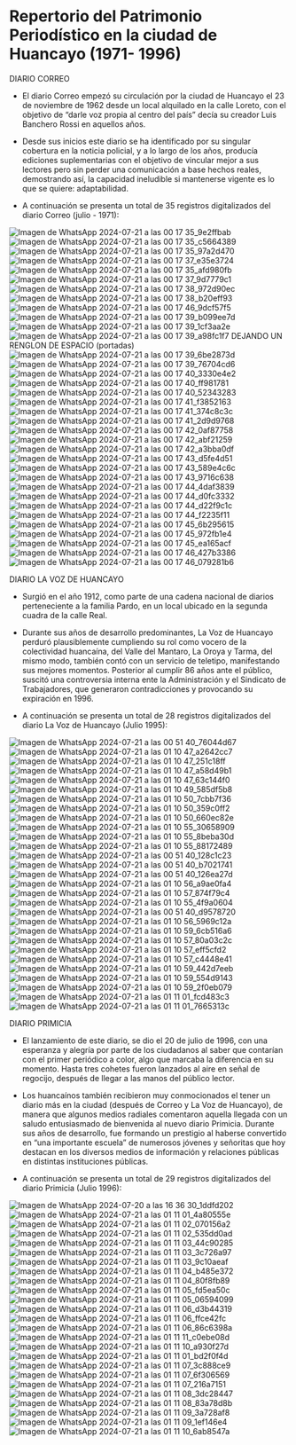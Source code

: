 # Repertorio del Patrimonio Periodístico en la ciudad de Huancayo (1971- 1996)

DIARIO CORREO

-	El diario Correo empezó su circulación por la ciudad de Huancayo el 23 de noviembre de 1962 desde un local alquilado en la calle Loreto, con el objetivo de “darle voz propia al centro del país” decía su creador Luis Banchero Rossi en aquellos años.
  
-	Desde sus inicios este diario se ha identificado por su singular cobertura en la noticia policial, y a lo largo de los años, producía ediciones suplementarias con el objetivo de vincular mejor a sus lectores pero sin perder una comunicación a base hechos reales, demostrando así, la capacidad ineludible si mantenerse vigente es lo que se quiere: adaptabilidad.
  
-	A continuación se presenta un total de 35 registros digitalizados del diario Correo (julio - 1971):

![Imagen de WhatsApp 2024-07-21 a las 00 17 35_9e2ffbab](https://github.com/user-attachments/assets/0dfad0b1-eff0-4718-9bf7-e2ed4e54ed64)
![Imagen de WhatsApp 2024-07-21 a las 00 17 35_c5664389](https://github.com/user-attachments/assets/486e0944-0459-4bba-af0b-8127b64b813a)
![Imagen de WhatsApp 2024-07-21 a las 00 17 35_97a2d470](https://github.com/user-attachments/assets/bdd831c6-f79b-4a98-ad73-ca5aea614c59)
![Imagen de WhatsApp 2024-07-21 a las 00 17 37_e35e3724](https://github.com/user-attachments/assets/33e63574-d62c-4310-9056-9bccc9266c06)
![Imagen de WhatsApp 2024-07-21 a las 00 17 35_afd980fb](https://github.com/user-attachments/assets/522957d0-17d4-4093-85cd-88fa56d3c121)
![Imagen de WhatsApp 2024-07-21 a las 00 17 37_9d7779c1](https://github.com/user-attachments/assets/1b8c300d-656b-4729-9709-7e347222aaf6)
![Imagen de WhatsApp 2024-07-21 a las 00 17 38_972d90ec](https://github.com/user-attachments/assets/0a7d8a0f-a5ed-40c7-bd5c-5350fb197c56)
![Imagen de WhatsApp 2024-07-21 a las 00 17 38_b20eff93](https://github.com/user-attachments/assets/b794634b-ee90-4886-8d50-a53919a2cc03)
![Imagen de WhatsApp 2024-07-21 a las 00 17 46_9dcf57f5](https://github.com/user-attachments/assets/730105e1-6a40-4d0a-95c7-bb95d154fa4f)
![Imagen de WhatsApp 2024-07-21 a las 00 17 39_b099ee7d](https://github.com/user-attachments/assets/f725646c-cd36-4307-bb69-1ffb94d866a3)
![Imagen de WhatsApp 2024-07-21 a las 00 17 39_1cf3aa2e](https://github.com/user-attachments/assets/403273b4-caec-4c8a-a4f3-7ab159022898)
![Imagen de WhatsApp 2024-07-21 a las 00 17 39_a98fc1f7](https://github.com/user-attachments/assets/993e5b15-3f5b-4dea-8387-5f7cf8580718)
DEJANDO UN RENGLON DE ESPACIO (portadas)
![Imagen de WhatsApp 2024-07-21 a las 00 17 39_6be2873d](https://github.com/user-attachments/assets/3329ad22-7347-4724-a20a-60bf767bbfd5)
![Imagen de WhatsApp 2024-07-21 a las 00 17 39_76704cd6](https://github.com/user-attachments/assets/ae6eee26-e228-4bf8-b3e7-53d9eb0202b3)
![Imagen de WhatsApp 2024-07-21 a las 00 17 40_3330e4e2](https://github.com/user-attachments/assets/82b5b1a6-7828-47e1-85ab-7dbe897c131e)
![Imagen de WhatsApp 2024-07-21 a las 00 17 40_ff981781](https://github.com/user-attachments/assets/81f9babd-1ae2-4f1b-95ce-3a0bf6867006)
![Imagen de WhatsApp 2024-07-21 a las 00 17 40_52343283](https://github.com/user-attachments/assets/015d615e-a234-40aa-8afb-e82537c802f7)
![Imagen de WhatsApp 2024-07-21 a las 00 17 41_f3852163](https://github.com/user-attachments/assets/d3061b51-c4ac-4dde-91b1-337c32aea861)
![Imagen de WhatsApp 2024-07-21 a las 00 17 41_374c8c3c](https://github.com/user-attachments/assets/1c2ce2d3-86fb-474e-a4ac-79a0e5354399)
![Imagen de WhatsApp 2024-07-21 a las 00 17 41_2d9d9768](https://github.com/user-attachments/assets/e50287ad-c84a-42d5-8c4e-c24a4c1f2e15)
![Imagen de WhatsApp 2024-07-21 a las 00 17 42_0af87758](https://github.com/user-attachments/assets/bfb7f19e-3617-4eb3-aa13-840868b468ba)
![Imagen de WhatsApp 2024-07-21 a las 00 17 42_abf21259](https://github.com/user-attachments/assets/7e075191-98b1-41d4-a762-c7d1c1ddf4b5)
![Imagen de WhatsApp 2024-07-21 a las 00 17 42_a3bba0df](https://github.com/user-attachments/assets/a335a07c-a6df-4863-91f6-26f53b2af0b4)
![Imagen de WhatsApp 2024-07-21 a las 00 17 43_d5fe4d51](https://github.com/user-attachments/assets/b87e3dff-9521-4a3c-ac1e-43f429bbbe24)
![Imagen de WhatsApp 2024-07-21 a las 00 17 43_589e4c6c](https://github.com/user-attachments/assets/7992bab0-d1fe-4656-9948-3134b621dbf5)
![Imagen de WhatsApp 2024-07-21 a las 00 17 43_9716c638](https://github.com/user-attachments/assets/e3074cda-5e04-4ca7-a813-e09d39b17951)
![Imagen de WhatsApp 2024-07-21 a las 00 17 44_4daf3839](https://github.com/user-attachments/assets/3215fa45-ec15-43cd-b701-069403a7f09d)
![Imagen de WhatsApp 2024-07-21 a las 00 17 44_d0fc3332](https://github.com/user-attachments/assets/b73dafbc-7a96-4407-9ff9-cb59d9b925d1)
![Imagen de WhatsApp 2024-07-21 a las 00 17 44_d22f9c1c](https://github.com/user-attachments/assets/3ac2b528-bb33-4055-ac42-d3bca36a7a7d)
![Imagen de WhatsApp 2024-07-21 a las 00 17 44_f2235f11](https://github.com/user-attachments/assets/302b6120-b67c-4f37-9b69-7e811efe2981)
![Imagen de WhatsApp 2024-07-21 a las 00 17 45_6b295615](https://github.com/user-attachments/assets/c888b4b4-d418-4f7f-a268-9e2eff74689c)
![Imagen de WhatsApp 2024-07-21 a las 00 17 45_972fb1e4](https://github.com/user-attachments/assets/414b3249-c5d7-4e81-b783-58e16375e496)
![Imagen de WhatsApp 2024-07-21 a las 00 17 45_ea165acf](https://github.com/user-attachments/assets/af3647fd-f4ec-4cda-b520-5b2042f68870)
![Imagen de WhatsApp 2024-07-21 a las 00 17 46_427b3386](https://github.com/user-attachments/assets/9ac122e4-5241-479f-b0fe-d9ee1d28739c)
![Imagen de WhatsApp 2024-07-21 a las 00 17 46_079281b6](https://github.com/user-attachments/assets/c3620900-7bf5-4c4f-8ed4-af2d4421b4b7)

DIARIO LA VOZ DE HUANCAYO

- Surgió en el año 1912, como parte de una cadena nacional de diarios perteneciente a la familia Pardo, en un local ubicado en la segunda cuadra de la calle Real.
  
-  Durante sus años de desarrollo predominantes, La Voz de Huancayo perduró plausiblemente cumpliendo su rol como vocero de la colectividad huancaína, del Valle del Mantaro, La Oroya y Tarma, del mismo modo, también contó con un servicio de teletipo, manifestando sus mejores momentos. Posterior al cumplir 86 años ante el público, suscitó una controversia interna ente la Administración y el Sindicato de Trabajadores, que generaron contradicciones y provocando su expiración en 1996.
  
- A continuación se presenta un total de 28 registros digitalizados del diario La Voz de Huancayo (Julio 1995):

![Imagen de WhatsApp 2024-07-21 a las 00 51 40_76044d67](https://github.com/user-attachments/assets/1f46baba-4f1b-41af-8fb1-df29d563d160)
![Imagen de WhatsApp 2024-07-21 a las 01 10 47_a2642cc7](https://github.com/user-attachments/assets/00b0c2be-37c7-4141-b7f1-2ef9ff4b6d08)
![Imagen de WhatsApp 2024-07-21 a las 01 10 47_251c18ff](https://github.com/user-attachments/assets/ef86b464-81dd-4ab8-b6b8-8b7d9b9dbe1c)
![Imagen de WhatsApp 2024-07-21 a las 01 10 47_a58d49b1](https://github.com/user-attachments/assets/76271010-bb3c-4c80-8e76-f8cefb52dbb3)
![Imagen de WhatsApp 2024-07-21 a las 01 10 47_63c144f0](https://github.com/user-attachments/assets/bb6e3852-e373-4317-abf7-4d1383e59d3b)
![Imagen de WhatsApp 2024-07-21 a las 01 10 49_585df5b8](https://github.com/user-attachments/assets/42802e3f-442c-4b2f-afac-fa719276a636)
![Imagen de WhatsApp 2024-07-21 a las 01 10 50_7cbb7f36](https://github.com/user-attachments/assets/dddea953-f120-42ac-bcab-a315a8a806d1)
![Imagen de WhatsApp 2024-07-21 a las 01 10 50_359c0ff2](https://github.com/user-attachments/assets/3ffa2bba-0f15-4762-8916-1c203e54e619)
![Imagen de WhatsApp 2024-07-21 a las 01 10 50_660ec82e](https://github.com/user-attachments/assets/cffea994-0b7a-4070-af4f-333b34823ff0)
![Imagen de WhatsApp 2024-07-21 a las 01 10 55_30658909](https://github.com/user-attachments/assets/29dab018-f90d-492b-a675-10607edf3ac1)
![Imagen de WhatsApp 2024-07-21 a las 01 10 55_8beba30d](https://github.com/user-attachments/assets/9a9502b0-2242-43d0-be7d-a6ba66272e9e)
![Imagen de WhatsApp 2024-07-21 a las 01 10 55_88172489](https://github.com/user-attachments/assets/c3797f2d-7fc5-4536-8872-bf3f83cc72b0)
![Imagen de WhatsApp 2024-07-21 a las 00 51 40_128c1c23](https://github.com/user-attachments/assets/2829d67c-0cce-4c3c-95db-968e0ed9a999)
![Imagen de WhatsApp 2024-07-21 a las 00 51 40_b7021741](https://github.com/user-attachments/assets/50de7e4b-831b-452f-be9c-d953efbcde94)
![Imagen de WhatsApp 2024-07-21 a las 00 51 40_126ea27d](https://github.com/user-attachments/assets/2f5f686f-f4f8-4c2d-8198-4ced473a0d18)
![Imagen de WhatsApp 2024-07-21 a las 01 10 56_a9ae0fa4](https://github.com/user-attachments/assets/9fbe3fd9-0270-4615-8368-c5d5a9bf077f)
![Imagen de WhatsApp 2024-07-21 a las 01 10 57_874f79c4](https://github.com/user-attachments/assets/bd223149-6451-4305-8a0e-1d3a89111604)
![Imagen de WhatsApp 2024-07-21 a las 01 10 55_4f9a0604](https://github.com/user-attachments/assets/81c1c2d5-f2b0-47db-94f3-0fa2fb533726)
![Imagen de WhatsApp 2024-07-21 a las 00 51 40_d9578720](https://github.com/user-attachments/assets/a5462b9b-2920-46f4-b266-2001d66b8865)
![Imagen de WhatsApp 2024-07-21 a las 01 10 56_5969c12a](https://github.com/user-attachments/assets/e28595c3-03f7-4aeb-afc7-688aa301817f)
![Imagen de WhatsApp 2024-07-21 a las 01 10 59_6cb516a6](https://github.com/user-attachments/assets/04adcdba-e538-4555-a821-665a986e69f8)
![Imagen de WhatsApp 2024-07-21 a las 01 10 57_80a03c2c](https://github.com/user-attachments/assets/c66accab-4e17-4cc5-bb70-1aa3f0564b21)
![Imagen de WhatsApp 2024-07-21 a las 01 10 57_eff5cfd2](https://github.com/user-attachments/assets/3380f65f-b428-4450-9a35-08ad1a3e68dd)
![Imagen de WhatsApp 2024-07-21 a las 01 10 57_c4448e41](https://github.com/user-attachments/assets/4c3eb9af-31dc-4693-bef2-e5d4ae94e0ef)
![Imagen de WhatsApp 2024-07-21 a las 01 10 59_442d7eeb](https://github.com/user-attachments/assets/7fdc062e-67ef-4deb-b99b-528d3320b477)
![Imagen de WhatsApp 2024-07-21 a las 01 10 59_554d9143](https://github.com/user-attachments/assets/31627bb5-886e-4254-a00f-60a8d68b5a0f)
![Imagen de WhatsApp 2024-07-21 a las 01 10 59_2f0eb079](https://github.com/user-attachments/assets/36cc879a-00be-4264-9fb0-8ed498de8b58)
![Imagen de WhatsApp 2024-07-21 a las 01 11 01_fcd483c3](https://github.com/user-attachments/assets/5c44c317-85f6-4ea7-8f6f-f2cb58d91520)
![Imagen de WhatsApp 2024-07-21 a las 01 11 01_7665313c](https://github.com/user-attachments/assets/027e35a5-3ce9-47b2-841b-9acf8a825a39)

DIARIO PRIMICIA

- El lanzamiento de este diario, se dio el 20 de julio de 1996, con una esperanza y alegría por parte de los ciudadanos al saber que contarían con el primer periódico a color, algo que marcaba la diferencia en su momento. Hasta tres cohetes fueron lanzados al aire en señal de regocijo, después de llegar a las manos del público lector.
  
- Los huancaínos también recibieron muy conmocionados el tener un diario más en la ciudad (después de Correo y La Voz de Huancayo), de manera que algunos medios radiales comentaron aquella llegada con un saludo entusiasmado de bienvenida al nuevo diario Primicia. Durante sus años de desarrollo, fue formando un prestigio al haberse convertido en “una importante escuela” de numerosos jóvenes y señoritas que hoy destacan en los diversos medios de información y relaciones públicas en distintas instituciones públicas.
  
- A continuación se presenta un total de 29 registros digitalizados del diario Primicia (Julio 1996):


![Imagen de WhatsApp 2024-07-20 a las 16 36 30_1ddfd202](https://github.com/user-attachments/assets/bcfef0cd-4844-4f87-8a5c-251259c197ae)
![Imagen de WhatsApp 2024-07-21 a las 01 11 01_4a80555e](https://github.com/user-attachments/assets/b1391ebb-4d87-4ceb-8a48-9a5b9abf0e1c)
![Imagen de WhatsApp 2024-07-21 a las 01 11 02_070156a2](https://github.com/user-attachments/assets/24aac8af-e911-4704-8f4c-fada93036c9e)
![Imagen de WhatsApp 2024-07-21 a las 01 11 02_535dd0ad](https://github.com/user-attachments/assets/4e162fdd-17c4-4f01-9c1c-0d685e39974d)
![Imagen de WhatsApp 2024-07-21 a las 01 11 03_44c90285](https://github.com/user-attachments/assets/fdeeb4df-f278-4864-a95c-5a12a5d17543)
![Imagen de WhatsApp 2024-07-21 a las 01 11 03_3c726a97](https://github.com/user-attachments/assets/0a18fe4d-2b60-41b4-a698-28c3d5aec3e1)
![Imagen de WhatsApp 2024-07-21 a las 01 11 03_9c10aeaf](https://github.com/user-attachments/assets/fa460e63-e75b-487e-8945-8692269bca85)
![Imagen de WhatsApp 2024-07-21 a las 01 11 04_b485e372](https://github.com/user-attachments/assets/6cbe7144-5d91-4917-80ea-c608042f0f98)
![Imagen de WhatsApp 2024-07-21 a las 01 11 04_80f8fb89](https://github.com/user-attachments/assets/d0788c65-4da2-4e64-a167-4148e18de04b)
![Imagen de WhatsApp 2024-07-21 a las 01 11 05_fd5ea50c](https://github.com/user-attachments/assets/6b3b2517-0e29-4cf5-922f-35802645a064)
![Imagen de WhatsApp 2024-07-21 a las 01 11 05_06594099](https://github.com/user-attachments/assets/d33bdbc7-6e98-49b4-ae89-9b1562d78319)
![Imagen de WhatsApp 2024-07-21 a las 01 11 06_d3b44319](https://github.com/user-attachments/assets/4ea7fd1d-31dc-4d0f-86ac-5c07fc6c0b61)
![Imagen de WhatsApp 2024-07-21 a las 01 11 06_ffce42fc](https://github.com/user-attachments/assets/bfd26c28-27ac-4a60-87f5-c5694e7a4b12)
![Imagen de WhatsApp 2024-07-21 a las 01 11 06_86c6398a](https://github.com/user-attachments/assets/f7ce0614-67b5-4ef7-8ac0-4d4d8f7ce649)
![Imagen de WhatsApp 2024-07-21 a las 01 11 11_c0ebe08d](https://github.com/user-attachments/assets/2cbf86ab-6dc6-4c88-acc3-50fc91b0113e)
![Imagen de WhatsApp 2024-07-21 a las 01 11 10_a930f27d](https://github.com/user-attachments/assets/b26e0881-ceaf-4f2e-80b6-d54908f653fb)
![Imagen de WhatsApp 2024-07-21 a las 01 11 01_bd2f0f4d](https://github.com/user-attachments/assets/1d0fad72-b8d4-4f62-95c0-250f8672f332)
![Imagen de WhatsApp 2024-07-21 a las 01 11 07_3c888ce9](https://github.com/user-attachments/assets/1649a393-dfec-4cb2-afc5-5d6ced486ad1)
![Imagen de WhatsApp 2024-07-21 a las 01 11 07_6f306569](https://github.com/user-attachments/assets/f70a8574-ab83-493d-93b1-8ec69bc522bf)
![Imagen de WhatsApp 2024-07-21 a las 01 11 07_216a7151](https://github.com/user-attachments/assets/3b735e2d-f657-4732-8638-64ccc7554d22)
![Imagen de WhatsApp 2024-07-21 a las 01 11 08_3dc28447](https://github.com/user-attachments/assets/d12e635f-8dfa-4770-bb68-2be139bf6c79)
![Imagen de WhatsApp 2024-07-21 a las 01 11 08_83a78d8b](https://github.com/user-attachments/assets/f6bd86a9-7cb2-407c-9d5a-8ca4ff26d897)
![Imagen de WhatsApp 2024-07-21 a las 01 11 09_3a728af8](https://github.com/user-attachments/assets/e5262fe2-168b-47ff-97df-ec03cde7c4ef)
![Imagen de WhatsApp 2024-07-21 a las 01 11 09_1ef146e4](https://github.com/user-attachments/assets/ca34f499-3971-4c2b-98d8-16d68a6e3149)
![Imagen de WhatsApp 2024-07-21 a las 01 11 10_6ab8547a](https://github.com/user-attachments/assets/32299422-89e3-423b-81ac-17ecde83421a)
